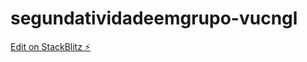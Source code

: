 # segundatividadeemgrupo-vucngl

[Edit on StackBlitz ⚡️](https://stackblitz.com/edit/segundatividadeemgrupo-vucngl)